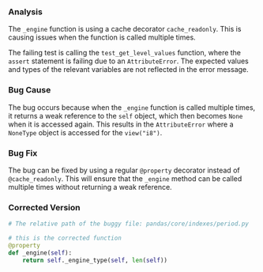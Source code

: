 ### Analysis
The `_engine` function is using a cache decorator `cache_readonly`. This is causing issues when the function is called multiple times.

The failing test is calling the `test_get_level_values` function, where the `assert` statement is failing due to an `AttributeError`. The expected values and types of the relevant variables are not reflected in the error message.

### Bug Cause
The bug occurs because when the `_engine` function is called multiple times, it returns a weak reference to the `self` object, which then becomes `None` when it is accessed again. This results in the `AttributeError` where a `NoneType` object is accessed for the `view("i8")`.

### Bug Fix
The bug can be fixed by using a regular `@property` decorator instead of `@cache_readonly`. This will ensure that the `_engine` method can be called multiple times without returning a weak reference.

### Corrected Version
```python
# The relative path of the buggy file: pandas/core/indexes/period.py

# this is the corrected function
@property
def _engine(self):
    return self._engine_type(self, len(self))
```